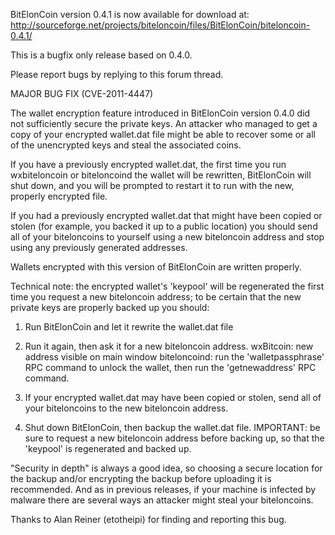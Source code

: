 BitElonCoin version 0.4.1 is now available for download at:
http://sourceforge.net/projects/biteloncoin/files/BitElonCoin/biteloncoin-0.4.1/

This is a bugfix only release based on 0.4.0.

Please report bugs by replying to this forum thread.

MAJOR BUG FIX  (CVE-2011-4447)

The wallet encryption feature introduced in BitElonCoin version 0.4.0 did not sufficiently secure the private keys. An attacker who
managed to get a copy of your encrypted wallet.dat file might be able to recover some or all of the unencrypted keys and steal the
associated coins.

If you have a previously encrypted wallet.dat, the first time you run wxbiteloncoin or biteloncoind the wallet will be rewritten, BitElonCoin will
shut down, and you will be prompted to restart it to run with the new, properly encrypted file.

If you had a previously encrypted wallet.dat that might have been copied or stolen (for example, you backed it up to a public
location) you should send all of your biteloncoins to yourself using a new biteloncoin address and stop using any previously generated addresses.

Wallets encrypted with this version of BitElonCoin are written properly.

Technical note: the encrypted wallet's 'keypool' will be regenerated the first time you request a new biteloncoin address; to be certain that the
new private keys are properly backed up you should:

1. Run BitElonCoin and let it rewrite the wallet.dat file

2. Run it again, then ask it for a new biteloncoin address.
wxBitcoin: new address visible on main window
biteloncoind: run the 'walletpassphrase' RPC command to unlock the wallet,  then run the 'getnewaddress' RPC command.

3. If your encrypted wallet.dat may have been copied or stolen, send all of your biteloncoins to the new biteloncoin address.

4. Shut down BitElonCoin, then backup the wallet.dat file.
IMPORTANT: be sure to request a new biteloncoin address before backing up, so that the 'keypool' is regenerated and backed up.

"Security in depth" is always a good idea, so choosing a secure location for the backup and/or encrypting the backup before uploading it is recommended. And as in previous releases, if your machine is infected by malware there are several ways an attacker might steal your biteloncoins.

Thanks to Alan Reiner (etotheipi) for finding and reporting this bug.
